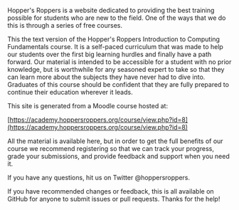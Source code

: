 
Hopper's Roppers is a website dedicated to providing the best training possible for students who are new to the field. One of the ways that we do this is through a series of free courses. 

This the text version of the Hopper's Roppers Introduction to Computing Fundamentals course. It is a self-paced curriculum that was made to help our students over the first big learning hurdles and finally have a path forward. Our material is intended to be accessible for a student with no prior knowledge, but is worthwhile for any seasoned expert to take so that they can learn more about the subjects they have never had to dive into. Graduates of this course should be confident that they are fully prepared to continue their education wherever it leads.

This site is generated from a Moodle course hosted at:

[https://academy.hoppersroppers.org/course/view.php?id=8](https://academy.hoppersroppers.org/course/view.php?id=8) 

All the material is available here, but in order to get the full benefits of our course we recommend registering so that we can track your progress, grade your submissions, and provide feedback and support when you need it.

If you have any questions, hit us on Twitter @hoppersroppers.

If you have recommended changes or feedback, this is all available on GitHub for anyone to submit issues or pull requests. Thanks for the help!
